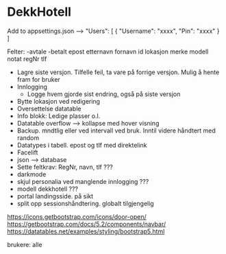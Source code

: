 
# DekkHotell

Add to appsettings.json -->
"Users": [
    {
      "Username": "xxxx",
      "Pin": "xxxx"
    }
  ]
  
  
  
Felter:
-avtale
-betalt
epost
etternavn
fornavn
id
lokasjon
merke
modell
notat
regNr
tlf

* Lagre siste versjon. Tilfelle feil, ta vare på forrige versjon. Mulig å hente fram for bruker
* Innlogging
	* Logge hvem gjorde sist endring, også på siste versjon
* Bytte lokasjon ved redigering
* Oversettelse datatable
* Info blokk: Ledige plasser o.l.
* Datatable overflow --> kollapse med hover visning
* Backup. mndtlig eller ved intervall ved bruk. Inntil videre håndtert med random
* Datatypes i tabell. epost og tlf med direktelink
* Facelift
* json --> database
* Sette feltkrav: RegNr, navn, tlf ???
* darkmode
* skjul personalia ved manglende innlogging ???
* modell dekkhotell ???
* portal landingsside. på sikt
* split opp sessionshåndtering. globalt tilgjengelig

https://icons.getbootstrap.com/icons/door-open/
https://getbootstrap.com/docs/5.2/components/navbar/
https://datatables.net/examples/styling/bootstrap5.html

brukere: alle
